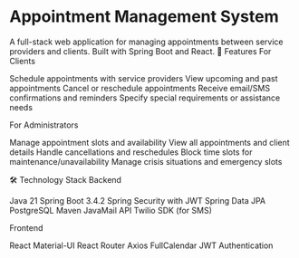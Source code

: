 # Appointment Management System
A full-stack web application for managing appointments between service providers and clients. Built with Spring Boot and React.
🚀 Features
For Clients

Schedule appointments with service providers
View upcoming and past appointments
Cancel or reschedule appointments
Receive email/SMS confirmations and reminders
Specify special requirements or assistance needs

For Administrators

Manage appointment slots and availability
View all appointments and client details
Handle cancellations and reschedules
Block time slots for maintenance/unavailability
Manage crisis situations and emergency slots

🛠️ Technology Stack
Backend

Java 21
Spring Boot 3.4.2
Spring Security with JWT
Spring Data JPA
PostgreSQL
Maven
JavaMail API
Twilio SDK (for SMS)

Frontend

React 
Material-UI
React Router
Axios
FullCalendar
JWT Authentication

